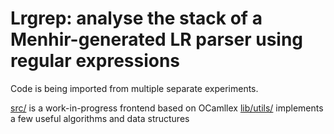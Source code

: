 # Lrgrep: analyse the stack of a Menhir-generated LR parser using regular expressions

Code is being imported from multiple separate experiments.

[src/]() is a work-in-progress frontend based on OCamllex
[lib/utils/]() implements a few useful algorithms and data structures
